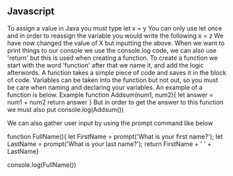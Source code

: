 ## Javascript
To assign a value in Java you must type 
let x = y
You can only use let once and in order to reassign the variable you would write the following 
x = z
We have now changed the value of X but inputting the above. 
When we want to print things to our console we use the console.log code, we can also use 'return' but this is used when creating a function. 
To create a function we start with the word 'function' after that we name it, and add the logic afterwords. A function takes a simple piece of code and saves it in the block of code. Variables can be taken into the function but not out, so you must be care when naming and declaring your variables. An example of a function is below. 
Example 
function Addsum(num1, num2){
    let answer = num1 + num2
    return answer
}
But in order to get the answer to this function we must also put
console.log(Addsum())

We can also gather user input by using the prompt command like below

function FullName(){
let FirstName = prompt('What is your first name?');
let LastName = prompt('What is your last name?');
return FirstName + ' ' + LastName}

console.log(FullName())